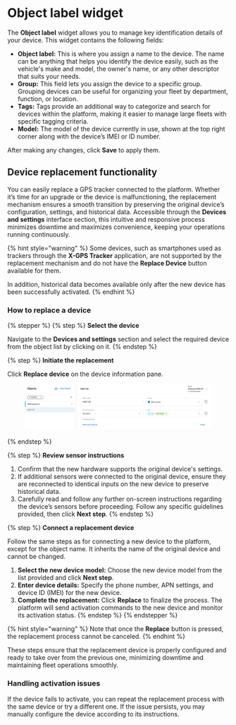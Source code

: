 # Object label widget

The **Object label** widget allows you to manage key identification details of your device. This widget contains the following fields:

* **Object label:** This is where you assign a name to the device. The name can be anything that helps you identify the device easily, such as the vehicle's make and model, the owner's name, or any other descriptor that suits your needs.
* **Group:** This field lets you assign the device to a specific group. Grouping devices can be useful for organizing your fleet by department, function, or location.
* **Tags:** Tags provide an additional way to categorize and search for devices within the platform, making it easier to manage large fleets with specific tagging criteria.
* **Model:** The model of the device currently in use, shown at the top right corner along with the device’s IMEI or ID number.

After making any changes, click **Save** to apply them.

## Device replacement functionality

You can easily replace a GPS tracker connected to the platform. Whether it’s time for an upgrade or the device is malfunctioning, the replacement mechanism ensures a smooth transition by preserving the original device’s configuration, settings, and historical data. Accessible through the **Devices and settings** interface section, this intuitive and responsive process minimizes downtime and maximizes convenience, keeping your operations running continuously.

{% hint style="warning" %}
Some devices, such as smartphones used as trackers through the **X-GPS Tracker** application, are not supported by the replacement mechanism and do not have the **Replace Device** button available for them.

In addition, historical data becomes available only after the new device has been successfully activated.
{% endhint %}

### How to replace a device

{% stepper %}
{% step %}
**Select the device**

Navigate to the **Devices and settings** section and select the required device from the object list by clicking on it.
{% endstep %}

{% step %}
**Initiate the replacement**

Click **Replace device** on the device information pane.

<figure><img src="../../../user-guide/devices-and-settings/object-management/attachments/image-20241213-115932.png" alt=""><figcaption></figcaption></figure>
{% endstep %}

{% step %}
**Review sensor instructions**

1. Confirm that the new hardware supports the original device's settings.
2. If additional sensors were connected to the original device, ensure they are reconnected to identical inputs on the new device to preserve historical data.
3. Carefully read and follow any further on-screen instructions regarding the device’s sensors before proceeding. Follow any specific guidelines provided, then click **Next step**.
{% endstep %}

{% step %}
**Connect a replacement device**

Follow the same steps as for connecting a new device to the platform, except for the object name. It inherits the name of the original device and cannot be changed.

1. **Select the new device model:** Choose the new device model from the list provided and click **Next step**.
2. **Enter device details:** Specify the phone number, APN settings, and device ID (IMEI) for the new device.
3. **Complete the replacement:** Click **Replace** to finalize the process. The platform will send activation commands to the new device and monitor its activation status.
{% endstep %}
{% endstepper %}

{% hint style="warning" %}
Note that once the **Replace** button is pressed, the replacement process cannot be canceled.
{% endhint %}

These steps ensure that the replacement device is properly configured and ready to take over from the previous one, minimizing downtime and maintaining fleet operations smoothly.

### **Handling activation issues**

If the device fails to activate, you can repeat the replacement process with the same device or try a different one. If the issue persists, you may manually configure the device according to its instructions.
